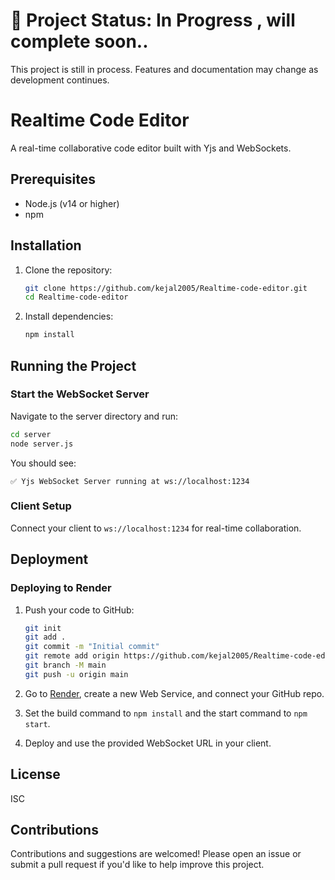 # 🚧 Project Status: In Progress , will complete soon..

This project is still in process. Features and documentation may change as development continues.

# Realtime Code Editor

A real-time collaborative code editor built with Yjs and WebSockets.

## Prerequisites

- Node.js (v14 or higher)
- npm

## Installation

1. Clone the repository:
   ```sh
   git clone https://github.com/kejal2005/Realtime-code-editor.git
   cd Realtime-code-editor
   ```

2. Install dependencies:
   ```sh
   npm install
   ```

## Running the Project

### Start the WebSocket Server

Navigate to the server directory and run:
```sh
cd server
node server.js
```

You should see:
```
✅ Yjs WebSocket Server running at ws://localhost:1234
```

### Client Setup

Connect your client to `ws://localhost:1234` for real-time collaboration.

## Deployment

### Deploying to Render

1. Push your code to GitHub:
   ```sh
   git init
   git add .
   git commit -m "Initial commit"
   git remote add origin https://github.com/kejal2005/Realtime-code-editor.git
   git branch -M main
   git push -u origin main
   ```

2. Go to [Render](https://render.com), create a new Web Service, and connect your GitHub repo.

3. Set the build command to `npm install` and the start command to `npm start`.

4. Deploy and use the provided WebSocket URL in your client.

## License

ISC

## Contributions

Contributions and suggestions are welcomed! Please open an issue or submit a pull request if you'd like to help improve this project.
